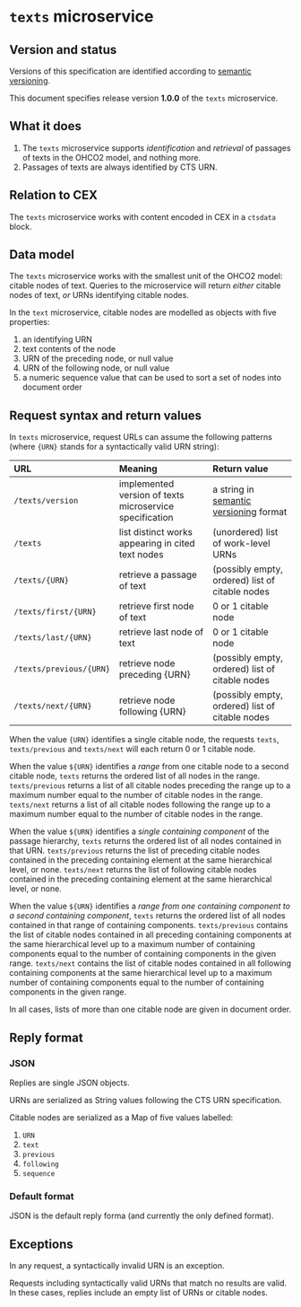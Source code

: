 # `texts` microservice



## Version and status

Versions of this specification are identified according to [semantic versioning](http://semver.org/).

This document specifies release version **1.0.0** of the `texts` microservice.


## What it does

1. The `texts` microservice supports *identification* and *retrieval* of passages of texts in the OHCO2 model, and nothing more.
2. Passages of texts are always identified by CTS URN.



## Relation to CEX

The `texts` microservice works with content encoded in CEX in a `ctsdata` block.


## Data model

The `texts` microservice works with the smallest unit of the OHCO2 model: citable nodes of text.  Queries to the microservice will return *either* citable nodes of text, *or* URNs identifying citable nodes.

In the `text` microservice, citable nodes are modelled as objects with five properties:

1. an identifying URN
2. text contents of the node
3. URN of the preceding node, or null value
4. URN of the following node, or null value
5. a numeric sequence value that can be used to sort a set of nodes into document order

## Request syntax and return values

In `texts` microservice, request URLs  can assume the following patterns (where `{URN}` stands for a syntactically valid URN string):

| URL                     | Meaning                                           | Return value                                    |
|:------------------------|:--------------------------------------------------|:------------------------------------------------|
| `/texts/version`     | implemented version of texts microservice specification                  | a string in [semantic versioning](http://semver.org/) format |
| `/texts`                | list distinct works appearing in cited text nodes | (unordered) list of work-level URNs             |
| `/texts/{URN}`          | retrieve a passage of text                        | (possibly empty, ordered) list of citable nodes |
| `/texts/first/{URN}`    | retrieve first node of text                       | 0 or 1 citable node                             |
| `/texts/last/{URN}`     | retrieve last node of text                        | 0 or 1 citable node                             |
| `/texts/previous/{URN}` | retrieve node preceding {URN}                     | (possibly empty, ordered) list of citable nodes |
| `/texts/next/{URN}`     | retrieve node following {URN}                     | (possibly empty, ordered) list of citable nodes |



When the value `{URN}` identifies a single citable node, the requests `texts`, `texts/previous` and `texts/next` will each return 0 or 1 citable node.

When the value `${URN}` identifies a *range* from one citable node to a second citable node, `texts` returns the ordered list of all nodes in the range.  `texts/previous` returns a list of all citable nodes preceding the range up to a maximum number equal to the number of citable nodes in the range.  `texts/next` returns a list of all citable nodes following the range up to a maximum number equal to the number of citable nodes in the range.

When the value `${URN}` identifies a *single containing component* of the passage hierarchy,  `texts` returns the ordered list of all nodes contained in that URN.  `texts/previous` returns the list of preceding citable nodes contained in the preceding containing element at the same hierarchical level, or none. `texts/next` returns the list of following citable nodes contained in the preceding containing element at the same hierarchical level, or none.

When the value `${URN}` identifies a *range from one containing component to a second containing component*, `texts` returns the ordered list of all nodes contained in that range of containing components.   `texts/previous` contains the list of citable nodes contained in all preceding containing components at the same hierarchical level up to a maximum number of containing components equal to the number of containing components in the given range. `texts/next` contains the list of citable nodes contained in all following containing components at the same hierarchical level up to a maximum number of containing components equal to the number of containing components in the given range.

In all cases, lists of more than one citable node are given in document order.



## Reply format


### JSON

Replies are single JSON objects.

URNs are serialized as String values following the CTS URN specification.

Citable nodes are serialized as a Map of five values labelled:

1. `URN`
2. `text`
3. `previous`
4. `following`
5. `sequence`


### Default format

JSON is the default reply forma (and currently the only defined format).

## Exceptions

In any request, a syntactically invalid URN is an exception.

Requests including syntactically valid URNs that match no results are valid. In these cases, replies include an empty list of URNs or citable nodes.

